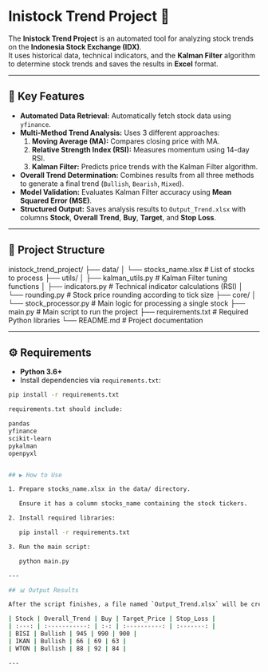 # Inistock Trend Project 🚀

The **Inistock Trend Project** is an automated tool for analyzing stock trends on the **Indonesia Stock Exchange (IDX)**.  
It uses historical data, technical indicators, and the **Kalman Filter** algorithm to determine stock trends and saves the results in **Excel** format.

---

## 🔑 Key Features

- **Automated Data Retrieval:** Automatically fetch stock data using `yfinance`.
- **Multi-Method Trend Analysis:** Uses 3 different approaches:
  1. **Moving Average (MA):** Compares closing price with MA.
  2. **Relative Strength Index (RSI):** Measures momentum using 14-day RSI.
  3. **Kalman Filter:** Predicts price trends with the Kalman Filter algorithm.
- **Overall Trend Determination:** Combines results from all three methods to generate a final trend (`Bullish`, `Bearish`, `Mixed`).
- **Model Validation:** Evaluates Kalman Filter accuracy using **Mean Squared Error (MSE)**.
- **Structured Output:** Saves analysis results to `Output_Trend.xlsx` with columns **Stock**, **Overall Trend**, **Buy**, **Target**, and **Stop Loss**.

---

## 📂 Project Structure

inistock_trend_project/
├── data/
│ └── stocks_name.xlsx    # List of stocks to process
├── utils/
│ ├── kalman_utils.py     # Kalman Filter tuning functions
│ ├── indicators.py       # Technical indicator calculations (RSI)
│ └── rounding.py         # Stock price rounding according to tick size
├── core/
│ └── stock_processor.py  # Main logic for processing a single stock
├── main.py               # Main script to run the project
├── requirements.txt      # Required Python libraries
└── README.md             # Project documentation

---

## ⚙️ Requirements

- **Python 3.6+**
- Install dependencies via `requirements.txt`:

```bash
pip install -r requirements.txt

requirements.txt should include:

pandas
yfinance
scikit-learn
pykalman
openpyxl


## ▶️ How to Use

1. Prepare stocks_name.xlsx in the data/ directory.

   Ensure it has a column stocks_name containing the stock tickers.

2. Install required libraries:

   pip install -r requirements.txt

3. Run the main script:

   python main.py

---

## 📊 Output Results

After the script finishes, a file named `Output_Trend.xlsx` will be created in the main directory. This file contains a table with the following columns:

| Stock | Overall_Trend | Buy | Target_Price | Stop_Loss |
| :---: | :-----------: | :-: | :----------: | :-------: |
| BISI | Bullish | 945 | 990 | 900 |
| IKAN | Bullish | 66 | 69 | 63 |
| WTON | Bullish | 88 | 92 | 84 |

---
